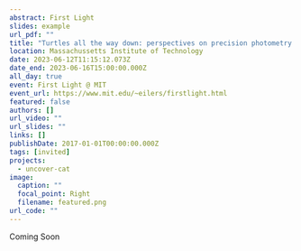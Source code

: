 ```yaml
---
abstract: First Light
slides: example
url_pdf: ""
title: "Turtles all the way down: perspectives on precision photometry to explore the early red universe with JWST"
location: Massachussetts Institute of Technology
date: 2023-06-12T11:15:12.073Z
date_end: 2023-06-16T15:00:00.000Z
all_day: true
event: First Light @ MIT
event_url: https://www.mit.edu/~eilers/firstlight.html
featured: false
authors: []
url_video: ""
url_slides: ""
links: []
publishDate: 2017-01-01T00:00:00.000Z
tags: [invited]
projects:
  - uncover-cat
image:
  caption: ""
  focal_point: Right
  filename: featured.png
url_code: ""
---
```

Coming Soon